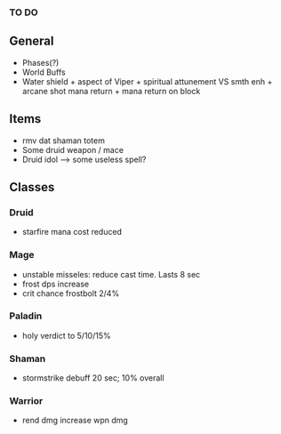 ### TO DO

## General

- Phases(?)
- World Buffs
- Water shield + aspect of Viper + spiritual attunement VS smth enh + arcane shot mana return + mana return on block

## Items

- rmv dat shaman totem
- Some druid weapon / mace
- Druid idol --> some useless spell?

## Classes

### Druid
- starfire mana cost reduced

### Mage
- unstable misseles: reduce cast time. Lasts 8 sec
- frost dps increase
- crit chance frostbolt 2/4%

### Paladin
- holy verdict to 5/10/15%

### Shaman
- stormstrike debuff 20 sec; 10% overall

### Warrior
- rend dmg increase wpn dmg

